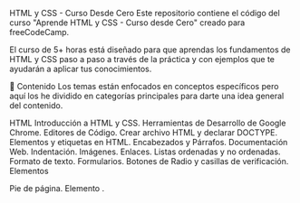 HTML y CSS - Curso Desde Cero
Este repositorio contiene el código del curso "Aprende HTML y CSS - Curso desde Cero" creado para freeCodeCamp.

El curso de 5+ horas está diseñado para que aprendas los fundamentos de HTML y CSS paso a paso a través de la
práctica y con ejemplos que te ayudarán a aplicar tus conocimientos.

🔹 Contenido
Los temas están enfocados en conceptos específicos pero aquí los he dividido en categorías principales 
para darte una idea general del contenido.

HTML
Introducción a HTML y CSS.
Herramientas de Desarrollo de Google Chrome.
Editores de Código.
Crear archivo HTML y declarar DOCTYPE.
Elementos y etiquetas en HTML.
Encabezados y Párrafos.
Documentación Web.
Indentación.
Imágenes.
Enlaces.
Listas ordenadas y no ordenadas.
Formato de texto.
Formularios.
Botones de Radio y casillas de verificación.
Elementos <div>
Pie de página.
Elemento <head>.
